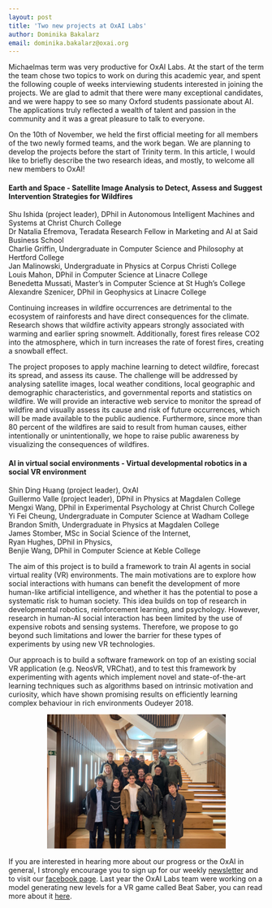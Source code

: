 ```yaml
---
layout: post 
title: 'Two new projects at OxAI Labs'
author: Dominika Bakalarz
email: dominika.bakalarz@oxai.org
---
```

Michaelmas term was very productive for OxAI Labs. At the start of the term the team chose two topics to work on during this academic year, and spent the following couple of weeks interviewing students interested in joining the projects. We are glad to admit that there were many exceptional candidates, and we were happy to see so many Oxford students passionate about AI. The applications truly reflected a wealth of talent and passion in the community and it was a great pleasure to talk to everyone.
 
On the 10th of November, we held the first official meeting for all members of the two newly formed teams, and the work began. We are planning to develop the projects before the start of Trinity term. In this article, I would like to briefly describe the two research ideas, and mostly, to welcome all new members to OxAI! 
 
#### Earth and Space - Satellite Image Analysis to Detect, Assess and Suggest Intervention Strategies for Wildfires
 
Shu Ishida (project leader), DPhil in Autonomous Intelligent Machines and Systems at Christ Church College   
Dr Natalia Efremova, Teradata Research Fellow in Marketing and AI at Said Business School  
Charlie Griffin, Undergraduate in Computer Science and Philosophy at Hertford College  
Jan Malinowski, Undergraduate in Physics at Corpus Christi College  
Louis Mahon, DPhil in Computer Science at Linacre College  
Benedetta Mussati, Master’s in Computer Science at St Hugh’s College  
Alexandre Szenicer, DPhil in Geophysics at Linacre College
 
Continuing increases in wildfire occurrences are detrimental to the ecosystem of rainforests and have direct consequences for the climate. Research shows that wildfire activity appears strongly associated with warming and earlier spring snowmelt. Additionally, forest fires release CO2 into the atmosphere, which in turn increases the rate of forest fires, creating a snowball effect. 
 
The project proposes to apply machine learning to detect wildfire, forecast its spread, and assess its cause. The challenge will be addressed by analysing satellite images, local weather conditions, local geographic and demographic characteristics, and governmental reports and statistics on wildfire. We will provide an interactive web service to monitor the spread of wildfire and visually assess its cause and risk of future occurrences, which will be made available to the public audience. Furthermore, since more than 80 percent of the wildfires are said to result from human causes, either intentionally or unintentionally, we hope to raise public awareness by visualizing the consequences of wildfires.

#### AI in virtual social environments - Virtual developmental robotics in a social VR environment
 
Shin Ding Huang (project leader), OxAI  
Guillermo Valle (project leader), DPhil in Physics at Magdalen College  
Mengxi Wang, DPhil in Experimental Psychology at Christ Church College  
Yi Fei Cheung, Undergraduate in Computer Science at Wadham College  
Brandon Smith, Undergraduate in Physics at Magdalen College  
James Stomber, MSc in Social Science of the Internet,  
Ryan Hughes, DPhil in Physics,   
Benjie Wang, DPhil in Computer Science at Keble College
 
The aim of this project is to build a framework to train AI agents in social virtual reality (VR) environments. The main motivations are to explore how social interactions with humans can benefit the development of more human-like artificial intelligence, and whether it has the potential to pose a systematic risk to human society. This idea builds on top of research in developmental robotics, reinforcement learning, and psychology. However, research in human-AI social interaction has been limited by the use of expensive robots and sensing systems. Therefore, we propose to go beyond such limitations and lower the barrier for these types of experiments by using new VR technologies.
 
Our approach is to build a software framework on top of an existing social VR application (e.g. NeosVR, VRChat), and to test this framework by experimenting with agents which implement novel and state-of-the-art learning techniques such as algorithms based on intrinsic motivation and curiosity, which have shown promising results on efficiently learning complex behaviour in rich environments Oudeyer 2018.


<p align="center">
  <img width="70%" style="margin:auto;" src="/img/2019_lab_photo.jpg"/>
</p>


If you are interested in hearing more about our progress or the OxAI in general, I strongly encourage you to sign up for our weekly [newsletter](https://oxai.org/join) and to visit our [facebook page](https://www.facebook.com/oxaisoc/). Last year the OxAI Labs team were working on a model generating new levels for a VR game called Beat Saber, you can read more about it [here](http://oxai.org/2019/09/24/deepsaber2.html).
